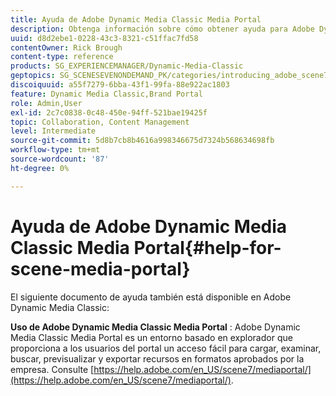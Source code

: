 ```yaml
---
title: Ayuda de Adobe Dynamic Media Classic Media Portal
description: Obtenga información sobre cómo obtener ayuda para Adobe Dynamic Media Classic Media Portal.
uuid: d8d2ebe1-0228-43c3-8321-c51ffac7fd58
contentOwner: Rick Brough
content-type: reference
products: SG_EXPERIENCEMANAGER/Dynamic-Media-Classic
geptopics: SG_SCENESEVENONDEMAND_PK/categories/introducing_adobe_scene7
discoiquuid: a55f7279-6bba-43f1-99fa-88e922ac1803
feature: Dynamic Media Classic,Brand Portal
role: Admin,User
exl-id: 2c7c0838-0c48-450e-94ff-521bae19425f
topic: Collaboration, Content Management
level: Intermediate
source-git-commit: 5d8b7cb8b4616a998346675d7324b568634698fb
workflow-type: tm+mt
source-wordcount: '87'
ht-degree: 0%

---
```


# Ayuda de Adobe Dynamic Media Classic Media Portal{#help-for-scene-media-portal}

El siguiente documento de ayuda también está disponible en Adobe Dynamic Media Classic:

**Uso de Adobe Dynamic Media Classic Media Portal** : Adobe Dynamic Media Classic Media Portal es un entorno basado en explorador que proporciona a los usuarios del portal un acceso fácil para cargar, examinar, buscar, previsualizar y exportar recursos en formatos aprobados por la empresa. Consulte [https://help.adobe.com/en_US/scene7/mediaportal/](https://help.adobe.com/en_US/scene7/mediaportal/).

<!-- Is this topic still needed? -rb 04/22/21
 used to point to www.adobe.com/go/learn_sc7_mediaportalusing_en and http://help.adobe.com/en_US/scene7/mediaportal/-->